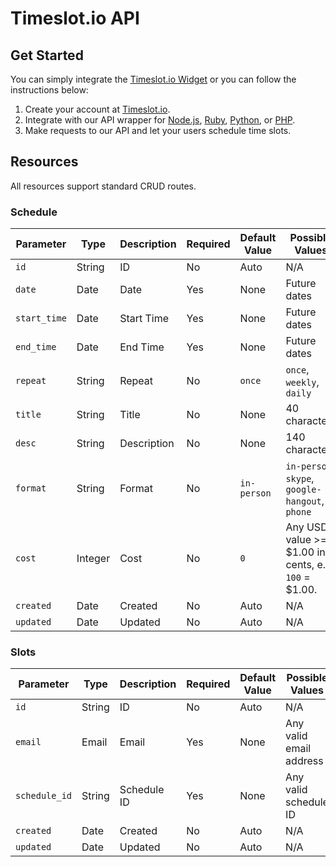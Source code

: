 
# Timeslot.io API

## Get Started

You can simply integrate the [Timeslot.io Widget][widget] or you can follow the instructions below:

[widget]: https://github.com/timeslot/timeslot-widget

1. Create your account at [Timeslot.io](http://timeslot.io/signup).
2. Integrate with our API wrapper for [Node.js][node], [Ruby][ruby], [Python][python], or [PHP][php].
3. Make requests to our API and let your users schedule time slots.

[node]: https://github.com/timeslot/timeslot-node
[ruby]: https://github.com/timeslot/timeslot-ruby
[python]: https://github.com/timeslot/timeslot-python
[php]: https://github.com/timeslot/timeslot-php

## Resources

All resources support standard CRUD routes.

### Schedule

Parameter | Type | Description | Required | Default Value | Possible Values
--- | --- | --- | --- | --- | ---
`id` | String | ID | No | Auto | N/A
`date` | Date | Date | Yes | None | Future dates
`start_time` | Date | Start Time | Yes | None | Future dates
`end_time` | Date | End Time | Yes | None | Future dates
`repeat` | String | Repeat | No | `once` | `once`, `weekly`, `daily`
`title` | String | Title | No | None | 40 characters
`desc` | String | Description | No | None | 140 characters
`format` | String | Format | No | `in-person` | `in-person`, `skype`, `google-hangout`, `phone`
`cost` | Integer | Cost | No | `0` | Any USD value >= $1.00 in cents, e.g. `100` = $1.00.
`created` | Date | Created | No | Auto | N/A
`updated` | Date | Updated | No | Auto | N/A

### Slots

Parameter | Type | Description | Required | Default Value | Possible Values
--- | --- | --- | --- | --- | ---
`id` | String | ID | No | Auto | N/A
`email` | Email | Email | Yes | None | Any valid email address
`schedule_id` | String | Schedule ID | Yes | None | Any valid schedule ID
`created` | Date | Created | No | Auto | N/A
`updated` | Date | Updated | No | Auto | N/A
